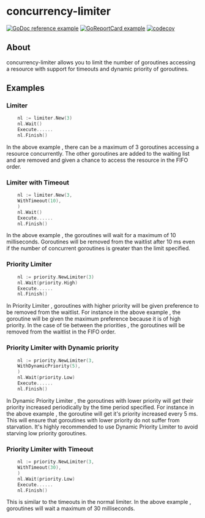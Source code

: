 # concurrency-limiter

[![GoDoc reference example](https://img.shields.io/badge/godoc-reference-blue.svg)](https://godoc.org/github.com/vivek-ng/concurrency-limiter)
[![GoReportCard example](https://goreportcard.com/badge/github.com/nanomsg/mangos)](https://goreportcard.com/report/github.com/vivek-ng/concurrency-limiter)
[![codecov](https://codecov.io/gh/vivek-ng/concurrency-limiter/branch/main/graph/badge.svg?token=UFN7OqUNDH)](https://codecov.io/gh/vivek-ng/concurrency-limiter)

## About

concurrency-limiter allows you to limit the number of goroutines accessing a resource with support for
timeouts and dynamic priority of goroutines.

## Examples

### Limiter

```go
    nl := limiter.New(3)
    nl.Wait()
    Execute......
    nl.Finish()
```
In the above example , there can be a maximum of 3 goroutines accessing a resource concurrently. The other goroutines are added to the waiting list and are removed and given a 
chance to access the resource in the FIFO order.

### Limiter with Timeout

```go
    nl := limiter.New(3,
    WithTimeout(10),
    )
    nl.Wait()
    Execute......
    nl.Finish()
```
In the above example , the goroutines will wait for a maximum of 10 milliseconds. Goroutines will be removed from the waitlist after 10 ms even if the 
number of concurrent goroutines is greater than the limit specified.

### Priority Limiter

```go
    nl := priority.NewLimiter(3)
    nl.Wait(priority.High)
    Execute......
    nl.Finish()
```

In Priority Limiter , goroutines with higher priority will be given preference to be removed from the waitlist. For instance in the above example , the goroutine will be
given the maximum preference because it is of high priority. In the case of tie between the priorities , the goroutines will be removed from the waitlist in the FIFO order.

### Priority Limiter with Dynamic priority

```go
    nl := priority.NewLimiter(3,
    WithDynamicPriority(5),
    )
    nl.Wait(priority.Low)
    Execute......
    nl.Finish()
```
In Dynamic Priority Limiter , the goroutines with lower priority will get their priority increased periodically by the time period specified. For instance in the above example , the goroutine will get it's priority increased every 5 ms. This will ensure that goroutines with lower priority do not suffer from starvation. It's highly recommended to use Dynamic Priority Limiter to avoid starving low priority goroutines.

### Priority Limiter with Timeout

```go
    nl := priority.NewLimiter(3,
    WithTimeout(30),
    )
    nl.Wait(priority.Low)
    Execute......
    nl.Finish()
```
This is similar to the timeouts in the normal limiter. In the above example , goroutines will wait a maximum of 30 milliseconds.